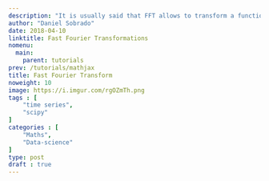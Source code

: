 ```yaml
---
description: "It is usually said that FFT allows to transform a function of time into frequency, but... Why would I do that? We can use the components of the time series that FFT will give us as features for our models, FFT what it does it finding components in the time series and we can do this with Scipy!"
author: "Daniel Sobrado"
date: 2018-04-10
linktitle: Fast Fourier Transformations
nomenu:
  main:
    parent: tutorials
prev: /tutorials/mathjax
title: Fast Fourier Transform 
noweight: 10
image: https://i.imgur.com/rgOZmTh.png
tags : [
    "time series",
    "scipy"
]
categories : [
    "Maths",
    "Data-science"
]
type: post
draft : true
---
```



